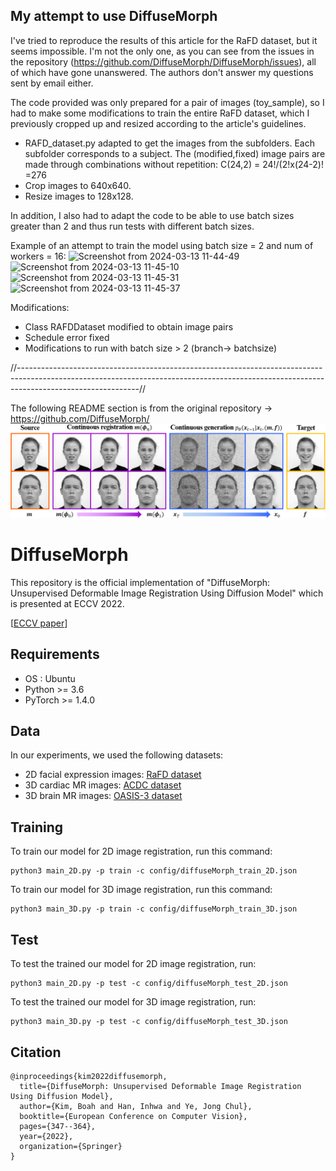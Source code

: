 ## My attempt to use DiffuseMorph
I've tried to reproduce the results of this article for the RaFD dataset, but it seems impossible. I'm not the only one, as you can see from the issues in the repository (https://github.com/DiffuseMorph/DiffuseMorph/issues), all of which have gone unanswered. The authors don't answer my questions sent by email either.

The code provided was only prepared for a pair of images (toy_sample), so I had to make some modifications to train the entire RaFD dataset, which I previously cropped up and resized according to the article's guidelines.

- RAFD_dataset.py adapted to get the images from the subfolders. Each subfolder corresponds to a subject. The (modified,fixed) image pairs are made through combinations without repetition: C(24,2) = 24!/(2!x(24-2)! =276
- Crop images to 640x640.
- Resize images to 128x128.

In addition, I also had to adapt the code to be able to use batch sizes greater than 2 and thus run tests with different batch sizes.

Example of an attempt to train the model using batch size = 2 and num of workers = 16:
![Screenshot from 2024-03-13 11-44-49](https://github.com/evarcurto/myDiffuseMorph/assets/30838057/7a372d8d-bfaf-4719-98b5-ce35e5854d33)
![Screenshot from 2024-03-13 11-45-10](https://github.com/evarcurto/myDiffuseMorph/assets/30838057/fda45a75-af22-4fb9-ac3a-d52f0e5d2669)
![Screenshot from 2024-03-13 11-45-31](https://github.com/evarcurto/myDiffuseMorph/assets/30838057/c524401d-7dee-4c4b-ba3d-0fc4be9794e0)
![Screenshot from 2024-03-13 11-45-37](https://github.com/evarcurto/myDiffuseMorph/assets/30838057/59792868-29f7-4b24-85fa-27d5f6265573)



Modifications:
- Class RAFDDataset modified to obtain image pairs
- Schedule error fixed
- Modifications to run with batch size > 2 (branch-> batchsize)

//------------------------------------------------------------------------------------------------------------------------------------------------------------------------------------------//

 The following README section is from the original repository -> https://github.com/DiffuseMorph/
<img src="./img/representative.png">

# DiffuseMorph

This repository is the official implementation of "DiffuseMorph: Unsupervised Deformable Image Registration Using Diffusion Model" which is presented at ECCV 2022.

[[ECCV paper](https://link.springer.com/chapter/10.1007/978-3-031-19821-2_20)]

## Requirements
  * OS : Ubuntu
  * Python >= 3.6
  * PyTorch >= 1.4.0

## Data
In our experiments, we used the following datasets:
* 2D facial expression images: [RaFD dataset](https://rafd.socsci.ru.nl/RaFD2/RaFD?p=main)
* 3D cardiac MR images: [ACDC dataset](https://acdc.creatis.insa-lyon.fr/description/databases.html)
* 3D brain MR images: [OASIS-3 dataset](https://www.oasis-brains.org/)

## Training

To train our model for 2D image registration, run this command:

```train
python3 main_2D.py -p train -c config/diffuseMorph_train_2D.json
```
To train our model for 3D image registration, run this command:

```train
python3 main_3D.py -p train -c config/diffuseMorph_train_3D.json
```

## Test

To test the trained our model for 2D image registration, run:

```eval
python3 main_2D.py -p test -c config/diffuseMorph_test_2D.json
```

To test the trained our model for 3D image registration, run:

```eval
python3 main_3D.py -p test -c config/diffuseMorph_test_3D.json
```

## Citation

```    
@inproceedings{kim2022diffusemorph,
  title={DiffuseMorph: Unsupervised Deformable Image Registration Using Diffusion Model},
  author={Kim, Boah and Han, Inhwa and Ye, Jong Chul},
  booktitle={European Conference on Computer Vision},
  pages={347--364},
  year={2022},
  organization={Springer}
}
```
